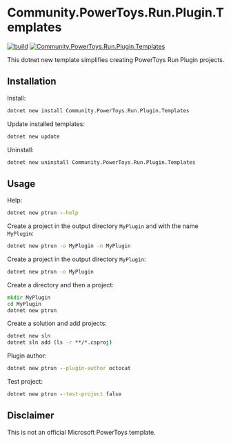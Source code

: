 # Community.PowerToys.Run.Plugin.Templates

[![build](https://github.com/hlaueriksson/Community.PowerToys.Run.Plugin.Templates/actions/workflows/build.yml/badge.svg)](https://github.com/hlaueriksson/Community.PowerToys.Run.Plugin.Templates/actions/workflows/build.yml)
[![Community.PowerToys.Run.Plugin.Templates](https://img.shields.io/nuget/v/Community.PowerToys.Run.Plugin.Templates.svg?label=Community.PowerToys.Run.Plugin.Templates)](https://www.nuget.org/packages/Community.PowerToys.Run.Plugin.Templates)

This dotnet new template simplifies creating PowerToys Run Plugin projects.

## Installation

Install:

```cmd
dotnet new install Community.PowerToys.Run.Plugin.Templates
```

Update installed templates:

```cmd
dotnet new update
```

Uninstall:

```cmd
dotnet new uninstall Community.PowerToys.Run.Plugin.Templates
```

## Usage

Help:

```cmd
dotnet new ptrun --help
```

Create a project in the output directory `MyPlugin` and with the name `MyPlugin`:

```cmd
dotnet new ptrun -o MyPlugin -n MyPlugin
```

Create a project in the output directory `MyPlugin`:

```cmd
dotnet new ptrun -o MyPlugin
```

Create a directory and then a project:

```cmd
mkdir MyPlugin
cd MyPlugin
dotnet new ptrun
```

Create a solution and add projects:

```cmd
dotnet new sln
dotnet sln add (ls -r **/*.csproj)
```

Plugin author:

```cmd
dotnet new ptrun --plugin-author octocat
```

Test project:

```cmd
dotnet new ptrun --test-project false
```

## Disclaimer

This is not an official Microsoft PowerToys template.
